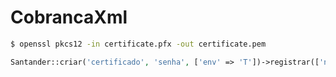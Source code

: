 # CobrancaXml

```bash
$ openssl pkcs12 -in certificate.pfx -out certificate.pem
```

```php
Santander::criar('certificado', 'senha', ['env' => 'T'])->registrar(['nossoNumero' => 1]);
```
